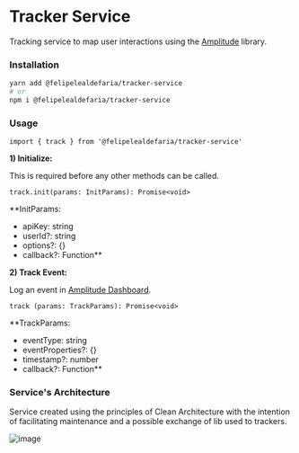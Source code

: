 # Tracker Service
Tracking service to map user interactions using the [Amplitude](https://github.com/amplitude/Amplitude-JavaScript) library.

### Installation

```bash
yarn add @felipelealdefaria/tracker-service
# or
npm i @felipelealdefaria/tracker-service
```

### Usage

```
import { track } from '@felipelealdefaria/tracker-service'
```

**1) Initialize:**

This is required before any other methods can be called.

```
track.init(params: InitParams): Promise<void>
```

**InitParams:
- apiKey: string
- userId?: string
- options?: {}
- callback?: Function**

**2) Track Event:**

Log an event in [Amplitude Dashboard](https://amplitude.com/).

```
track (params: TrackParams): Promise<void>
```

**TrackParams:
- eventType: string
- eventProperties?: {}
- timestamp?: number
- callback?: Function**

### Service's Architecture

Service created using the principles of Clean Architecture with the intention of facilitating maintenance and a possible exchange of lib used to trackers.

![image](https://user-images.githubusercontent.com/64376829/109692039-d11ab080-7b66-11eb-9d61-17c990234bde.png)

